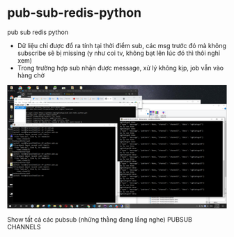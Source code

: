 # pub-sub-redis-python
pub sub redis python

+ Dữ liệu chỉ được đổ ra tính tại thời điểm sub, các msg trước đó mà không subscribe sẽ bị missing (y như coi tv, không bạt lên lúc đó thì thôi nghỉ xem)
+ Trong trường hợp sub nhận được message, xử lý không kịp, job vẫn vào hàng chờ

<img src="demo_python.png"/>

Show tất cả các pubsub (những thằng đang lắng nghe)
PUBSUB CHANNELS

